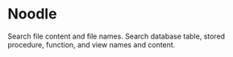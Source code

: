 # Noodle
Search file content and file names. Search database table, stored procedure, function, and view names and content.
